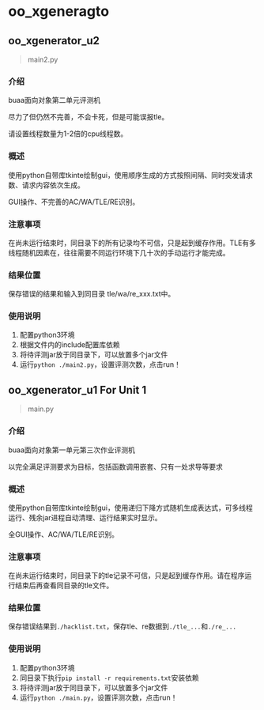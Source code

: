# oo_xgeneragto

## oo_xgenerator_u2

> main2.py

### 介绍
buaa面向对象第二单元评测机

尽力了但仍然不完善，不会卡死，但是可能误报tle。

请设置线程数量为1-2倍的cpu线程数。

### 概述

使用python自带库tkinte绘制gui，使用顺序生成的方式按照间隔、同时突发请求数、请求内容依次生成。

GUI操作、不完善的AC/WA/TLE/RE识别。

### 注意事项

在尚未运行结束时，同目录下的所有记录均不可信，只是起到缓存作用。TLE有多线程随机因素在，往往需要不同运行环境下几十次的手动运行才能完成。

### 结果位置

保存错误的结果和输入到同目录 tle/wa/re_xxx.txt中。

### 使用说明

1.  配置python3环境
2.  根据文件内的include配置库依赖
3.  将待评测jar放于同目录下，可以放置多个jar文件
4.  运行`python ./main2.py`，设置评测次数，点击run！


## oo_xgenerator_u1 For Unit 1

> main.py

### 介绍
buaa面向对象第一单元第三次作业评测机

以完全满足评测要求为目标，包括函数调用嵌套、只有一处求导等要求

### 概述

使用python自带库tkinte绘制gui，使用递归下降方式随机生成表达式，可多线程运行、残余jar进程自动清理、运行结果实时显示。

全GUI操作、AC/WA/TLE/RE识别。

### 注意事项

在尚未运行结束时，同目录下的tle记录不可信，只是起到缓存作用。请在程序运行结束后再查看同目录的tle文件。

### 结果位置

保存错误结果到`./hacklist.txt`，保存tle、re数据到`./tle_...`和`./re_...`

### 使用说明

1.  配置python3环境
2.  同目录下执行`pip install -r requirements.txt`安装依赖
3.  将待评测jar放于同目录下，可以放置多个jar文件
4.  运行`python ./main.py`，设置评测次数，点击run！
